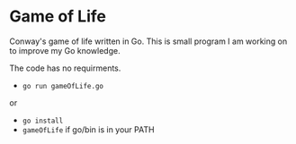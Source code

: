 # Game of Life
Conway's game of life written in Go. This is small program I am working on to improve my Go knowledge.

The code has no requirments.

* `go run gameOfLife.go`

or

* `go install`
* `gameOfLife` if go/bin is in your PATH
